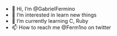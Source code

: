 - 👋 Hi, I’m @GabrielFermino
- 👀 I’m interested in learn new things
- 🌱 I’m currently learning C, Ruby
- 📫 How to reach me @Ferm1no on twitter

<!---
GabrielFermino/GabrielFermino is a ✨ special ✨ repository because its `README.md` (this file) appears on your GitHub profile.
You can click the Preview link to take a look at your changes.
--->
